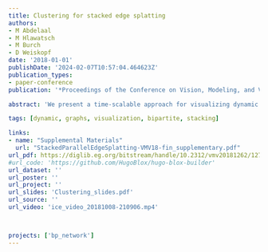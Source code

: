 ```yaml
---
title: Clustering for stacked edge splatting
authors:
- M Abdelaal
- M Hlawatsch
- M Burch
- D Weiskopf
date: '2018-01-01'
publishDate: '2024-02-07T10:57:04.464623Z'
publication_types:
- paper-conference
publication: '*Proceedings of the Conference on Vision, Modeling, and Visualization*'

abstract: 'We present a time-scalable approach for visualizing dynamic graphs. By adopting bipartite graph layouts known from parallel edge splatting, individual graphs are horizontally stacked by drawing partial edges, leading to stacked edge splatting. This allows us to uncover the temporal patterns together with achieving time-scalability. To preserve the graph structural information, we introduce the representative graph where edges are aggregated and drawn at full length. The representative graph is then placed on the top of the last graph in the (sub)sequence. This allows us to obtain detailed information about the partial edges by tracing them back to the representative graph. We apply sequential temporal clustering to obtain an overview of different temporal phases of the graph sequence together with the corresponding structure for each phase. We demonstrate the effectiveness of our approach by using real-world datasets.'

tags: [dynamic, graphs, visualization, bipartite, stacking]

links:
- name: "Supplemental Materials"
  url: "StackedParallelEdgeSplatting-VMV18-fin_supplementary.pdf"
url_pdf: https://diglib.eg.org/bitstream/handle/10.2312/vmv20181262/127-134.pdf?sequence=1&isAllowed=n
#url_code: 'https://github.com/HugoBlox/hugo-blox-builder'
url_dataset: ''
url_poster: ''
url_project: ''
url_slides: 'Clustering_slides.pdf'
url_source: ''
url_video: 'ice_video_20181008-210906.mp4'



projects: ['bp_network']
---
```

